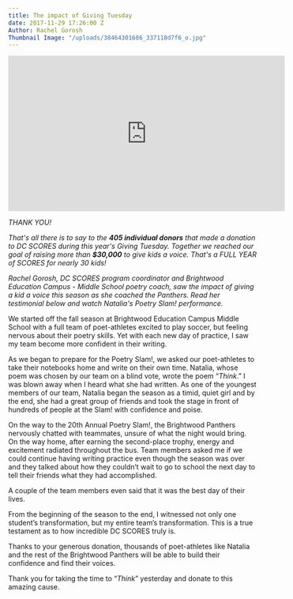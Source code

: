 ```yaml
---
title: The impact of Giving Tuesday
date: 2017-11-29 17:26:00 Z
Author: Rachel Gorosh
Thumbnail Image: "/uploads/38464301686_337118d7f6_o.jpg"
---
```


<iframe width="560" height="315" src="https://www.youtube.com/embed/6Z84-Z68UEI" frameborder="0" allowfullscreen></iframe>

*THANK YOU!*

*That's all there is to say to the **405 individual donors** that made a donation to DC SCORES during this year's Giving Tuesday. Together we reached our goal of raising more than **$30,000** to give kids a voice. That's a FULL YEAR of SCORES for nearly 30 kids!*

*Rachel Gorosh, DC SCORES program coordinator and Brightwood Education Campus - Middle School poetry coach, saw the impact of giving a kid a voice this season as she coached the Panthers. Read her testimonial below and watch Natalia's Poetry Slam! performance.*

We started off the fall season at Brightwood Education Campus Middle School with a full team of poet-athletes excited to play soccer, but feeling nervous about their poetry skills. Yet with each new day of practice, I saw my team become more confident in their writing.

As we began to prepare for the Poetry Slam!, we asked our poet-athletes to take their notebooks home and write on their own time. Natalia, whose poem was chosen by our team on a blind vote, wrote the poem “*Think*.” I was blown away when I heard what she had written. As one of the youngest members of our team, Natalia began the season as a timid, quiet girl and by the end, she had a great group of friends and took the stage in front of hundreds of people at the Slam! with confidence and poise.

On the way to the 20th Annual Poetry Slam!, the Brightwood Panthers nervously chatted with teammates, unsure of what the night would bring. On the way home, after earning the second-place trophy, energy and excitement radiated throughout the bus. Team members asked me if we could continue having writing practice even though the season was over and they talked about how they couldn’t wait to go to school the next day to tell their friends what they had accomplished.

A couple of the team members even said that it was the best day of their lives.

From the beginning of the season to the end, I witnessed not only one student’s transformation, but my entire team’s transformation. This is a true testament as to how incredible DC SCORES truly is.

Thanks to your generous donation, thousands of poet-athletes like Natalia and the rest of the Brightwood Panthers will be able to build their confidence and find their voices.

Thank you for taking the time to “*Think*” yesterday and donate to this amazing cause.